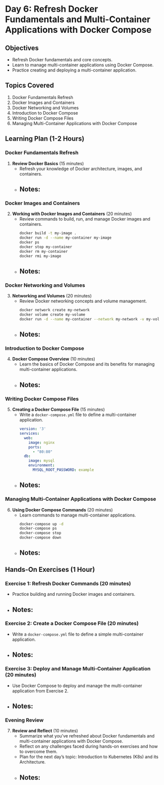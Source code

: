 # Day 6: Refresh Docker Fundamentals and Multi-Container Applications with Docker Compose

## Objectives
- Refresh Docker fundamentals and core concepts.
- Learn to manage multi-container applications using Docker Compose.
- Practice creating and deploying a multi-container application.

## Topics Covered
1. Docker Fundamentals Refresh
2. Docker Images and Containers
3. Docker Networking and Volumes
4. Introduction to Docker Compose
5. Writing Docker Compose Files
6. Managing Multi-Container Applications with Docker Compose

## Learning Plan (1-2 Hours)

### Docker Fundamentals Refresh
1. **Review Docker Basics** (15 minutes)
    - Refresh your knowledge of Docker architecture, images, and containers.
    - **Notes:**
        - 

### Docker Images and Containers
2. **Working with Docker Images and Containers** (20 minutes)
    - Review commands to build, run, and manage Docker images and containers.
        ```sh
        docker build -t my-image .
        docker run -d --name my-container my-image
        docker ps
        docker stop my-container
        docker rm my-container
        docker rmi my-image
        ```
    - **Notes:**
        - 

### Docker Networking and Volumes
3. **Networking and Volumes** (20 minutes)
    - Review Docker networking concepts and volume management.
        ```sh
        docker network create my-network
        docker volume create my-volume
        docker run -d --name my-container --network my-network -v my-volume:/data my-image
        ```
    - **Notes:**
        - 

### Introduction to Docker Compose
4. **Docker Compose Overview** (10 minutes)
    - Learn the basics of Docker Compose and its benefits for managing multi-container applications.
    - **Notes:**
        - 

### Writing Docker Compose Files
5. **Creating a Docker Compose File** (15 minutes)
    - Write a `docker-compose.yml` file to define a multi-container application.
        ```yaml
        version: '3'
        services:
          web:
            image: nginx
            ports:
              - "80:80"
          db:
            image: mysql
            environment:
              MYSQL_ROOT_PASSWORD: example
        ```
    - **Notes:**
        - 

### Managing Multi-Container Applications with Docker Compose
6. **Using Docker Compose Commands** (20 minutes)
    - Learn commands to manage multi-container applications.
        ```sh
        docker-compose up -d
        docker-compose ps
        docker-compose stop
        docker-compose down
        ```
    - **Notes:**
        - 

## Hands-On Exercises (1 Hour)

### Exercise 1: Refresh Docker Commands (20 minutes)
- Practice building and running Docker images and containers.
- **Notes:**
    - 

### Exercise 2: Create a Docker Compose File (20 minutes)
- Write a `docker-compose.yml` file to define a simple multi-container application.
- **Notes:**
    - 

### Exercise 3: Deploy and Manage Multi-Container Application (20 minutes)
- Use Docker Compose to deploy and manage the multi-container application from Exercise 2.
- **Notes:**
    - 

### Evening Review
7. **Review and Reflect** (10 minutes)
    - Summarize what you've refreshed about Docker fundamentals and multi-container applications with Docker Compose.
    - Reflect on any challenges faced during hands-on exercises and how to overcome them.
    - Plan for the next day’s topic: Introduction to Kubernetes (K8s) and its Architecture.
    - **Notes:**
        - 
